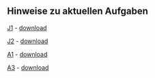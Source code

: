 ## Hinweise zu aktuellen Aufgaben

[J1](https://nbviewer.org/github/ktheu/AlgorithmenAG/blob/master/hinweise/J1.ipynb) - [download](./J1.ipynb)

[J2](https://nbviewer.org/github/ktheu/AlgorithmenAG/blob/master/hinweise/J2.ipynb) - [download](./J2.ipynb)

[A1](https://nbviewer.org/github/ktheu/AlgorithmenAG/blob/master/hinweise/A1.ipynb) - [download](./A1.ipynb)

[A3](https://nbviewer.org/github/ktheu/AlgorithmenAG/blob/master/hinweise/A3.ipynb) - [download](./A3.ipynb)

